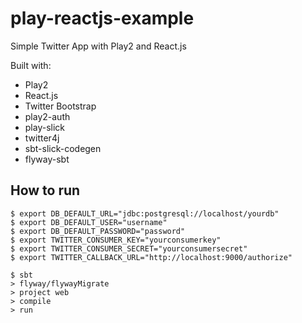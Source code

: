 # play-reactjs-example

Simple Twitter App with Play2 and React.js

Built with:

 - Play2
 - React.js
 - Twitter Bootstrap
 - play2-auth
 - play-slick
 - twitter4j
 - sbt-slick-codegen
 - flyway-sbt

## How to run

```
$ export DB_DEFAULT_URL="jdbc:postgresql://localhost/yourdb"
$ export DB_DEFAULT_USER="username"
$ export DB_DEFAULT_PASSWORD="password"
$ export TWITTER_CONSUMER_KEY="yourconsumerkey"
$ export TWITTER_CONSUMER_SECRET="yourconsumersecret"
$ export TWITTER_CALLBACK_URL="http://localhost:9000/authorize"

$ sbt
> flyway/flywayMigrate
> project web
> compile
> run
```
